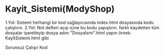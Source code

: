 # Kayit_Sistemi(ModyShop)

1.Yol: Sistemi herhangi bir kod sağlayıcısında index.html dosyasında kodu çalıştırın.
2.Yol: Not defteri açıp içine bu kodu  yapıştırın. farklı kaydetten tüm dosyalar işaretleyip dosya adını "Dosyaİsmi".html yapın örnek: KayitSistemi.html gibi

Sorunsuz Çalışır Kod
